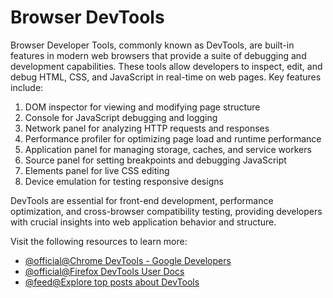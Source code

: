 # Browser DevTools

Browser Developer Tools, commonly known as DevTools, are built-in features in modern web browsers that provide a suite of debugging and development capabilities. These tools allow developers to inspect, edit, and debug HTML, CSS, and JavaScript in real-time on web pages. Key features include:

1. DOM inspector for viewing and modifying page structure
2. Console for JavaScript debugging and logging
3. Network panel for analyzing HTTP requests and responses
4. Performance profiler for optimizing page load and runtime performance
5. Application panel for managing storage, caches, and service workers
6. Source panel for setting breakpoints and debugging JavaScript
7. Elements panel for live CSS editing
8. Device emulation for testing responsive designs

DevTools are essential for front-end development, performance optimization, and cross-browser compatibility testing, providing developers with crucial insights into web application behavior and structure.

Visit the following resources to learn more:

- [@official@Chrome DevTools - Google Developers](https://developers.google.com/web/tools/chrome-devtools)
- [@official@Firefox DevTools User Docs](https://firefox-source-docs.mozilla.org/devtools-user/)
- [@feed@Explore top posts about DevTools](https://app.daily.dev/tags/devtools?ref=roadmapsh)
